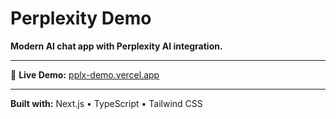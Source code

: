 # Perplexity Demo

**Modern AI chat app with Perplexity AI integration.**

---

🚀 **Live Demo:** [pplx-demo.vercel.app](https://pplx-demo.vercel.app/)

---

**Built with:** Next.js • TypeScript • Tailwind CSS
